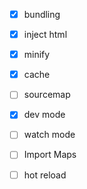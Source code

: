 - [x] bundling
- [x] inject html
- [x] minify
- [x] cache
- [ ] sourcemap
- [x] dev mode
- [ ] watch mode
- [ ] Import Maps
- [ ] hot reload

